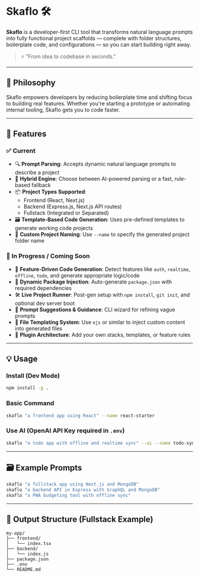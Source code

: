 # Skaflo 🛠️

**Skaflo** is a developer-first CLI tool that transforms natural language prompts into fully functional project scaffolds — complete with folder structures, boilerplate code, and configurations — so you can start building right away.

> ⚡️ "From idea to codebase in seconds."

---

## 🧠 Philosophy

Skaflo empowers developers by reducing boilerplate time and shifting focus to building real features. Whether you're starting a prototype or automating internal tooling, Skaflo gets you to code faster.

---

## 🚀 Features

### ✅ Current

- 🔍 **Prompt Parsing**: Accepts dynamic natural language prompts to describe a project
- 🧠 **Hybrid Engine**: Choose between AI-powered parsing or a fast, rule-based fallback
- 📦 **Project Types Supported**:
  - Frontend (React, Next.js)
  - Backend (Express.js, Next.js API routes)
  - Fullstack (Integrated or Separated)
- 🗃 **Template-Based Code Generation**: Uses pre-defined templates to generate working code projects
- 📝 **Custom Project Naming**: Use `--name` to specify the generated project folder name

### 🔮 In Progress / Coming Soon

- 🧩 **Feature-Driven Code Generation**: Detect features like `auth`, `realtime`, `offline`, `todo`, and generate appropriate logic/code
- 🔧 **Dynamic Package Injection**: Auto-generate `package.json` with required dependencies
- 🛠 **Live Project Runner**: Post-gen setup with `npm install`, `git init`, and optional dev server boot
- 💬 **Prompt Suggestions & Guidance**: CLI wizard for refining vague prompts
- 📁 **File Templating System**: Use `ejs` or similar to inject custom content into generated files
- 📡 **Plugin Architecture**: Add your own stacks, templates, or feature rules

---

## 💡 Usage

### Install (Dev Mode)

```bash
npm install -g .
```

### Basic Command

```bash
skaflo "a frontend app using React" --name react-starter
```

### Use AI (OpenAI API Key required in `.env`)

```bash
skaflo "a todo app with offline and realtime sync" --ai --name todo-sync-app
```

---

## 🗃 Example Prompts

```bash
skaflo "a fullstack app using Next.js and MongoDB"
skaflo "a backend API in Express with GraphQL and MongoDB"
skaflo "a PWA budgeting tool with offline sync"
```

---

## 📁 Output Structure (Fullstack Example)

```
my-app/
├── frontend/
│   └── index.tsx
├── backend/
│   └── index.js
├── package.json
├── .env
└── README.md
```
